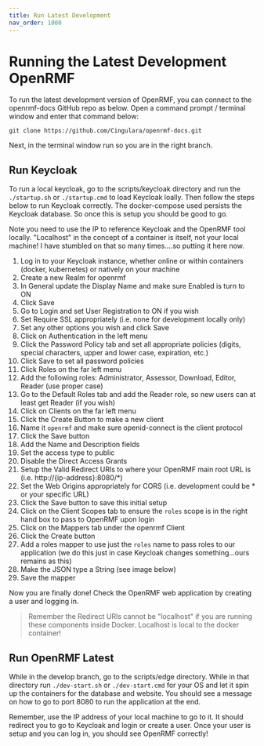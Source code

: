 ```yaml
---
title: Run Latest Development
nav_order: 1000
---
```


# Running the Latest Development OpenRMF

To run the latest development version of OpenRMF, you can connect to the openrmf-docs GitHub repo as below. Open a command prompt / terminal window and enter that command below:

```
git clone https://github.com/Cingulara/openrmf-docs.git
```

Next, in the terminal window run <git checkout develop> so you are in the right branch.

## Run Keycloak
To run a local keycloak, go to the scripts/keycloak directory and run the `./startup.sh` or `./startup.cmd` to load Keycloak loally. Then follow the steps below to run Keycloak correctly. The docker-compose used persists the Keycloak database. So once this is setup you should be good to go.  

Note you need to use the IP to reference Keycloak and the OpenRMF tool locally. "Localhost" in the concept of a container is itself, not your local machine! I have stumbled on that so many times....so putting it here now. 

1. Log in to your Keycloak instance, whether online or within containers (docker, kubernetes) or natively on your machine
2. Create a new Realm for openrmf
3. In General update the Display Name and make sure Enabled is turn to ON
4. Click Save
5. Go to Login and set User Registration to ON if you wish
6. Set Require SSL appropriately (i.e. none for development locally only)
7. Set any other options you wish and click Save
8. Click on Authentication in the left menu
9. Click the Password Policy tab and set all appropriate policies (digits, special characters, upper and lower case, expiration, etc.)
10. Click Save to set all password policies
11. Click Roles on the far left menu
12. Add the following roles: Administrator, Assessor, Download, Editor, Reader (use proper case)
13. Go to the Default Roles tab and add the Reader role, so new users can at least get Reader (if you wish)
14. Click on Clients on the far left menu
15. Click the Create Button to make a new client
16. Name it `openrmf` and make sure openid-connect is the client protocol
17. Click the Save button
18. Add the Name and Description fields
19. Set the access type to public
20. Disable the Direct Access Grants
21. Setup the Valid Redirect URIs to where your OpenRMF main root URL is (i.e. http://{ip-address}:8080/*)
22. Set the Web Origins appropriately for CORS (i.e. development could be * or your specific URL)
23. Click the Save button to save this initial setup
24. Click on the Client Scopes tab to ensure the `roles` scope is in the right hand box to pass to OpenRMF upon login
25. Click on the Mappers tab under the openrmf Client
26. Click the Create button
27. Add a roles mapper to use just the `roles` name to pass roles to our application (we do this just in case Keycloak changes something...ours remains as this)
28. Make the JSON type a String (see image below)
29. Save the mapper

Now you are finally done! Check the OpenRMF web application by creating a user and logging in. 

> Remember the Redirect URIs cannot be "localhost" if you are running these components inside Docker. Localhost is local to the docker container!


## Run OpenRMF Latest

While in the develop branch, go to the scripts/edge directory. While in that directory run `./dev-start.sh` or `./dev-start.cmd` for your OS and let it spin up the containers for the database and website. You should see a message on how to go to port 8080 to run the application at the end. 

Remember, use the IP address of your local machine to go to it. It should redirect you to go to Keycloak and login or create a user. Once your user is setup and you can log in, you should see OpenRMF correctly!